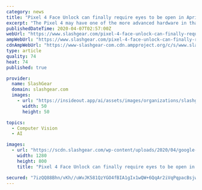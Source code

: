 ```yaml
---
category: news
title: "Pixel 4 Face Unlock can finally require eyes to be open in April update"
excerpt: "The Pixel 4 may have one of the more advanced hardware in that market but it had one very peculiar misfeature. While the Pixel 4’s face recognition was proven to be quite accurate, it may have been too accurate to the extent that it can recognize and authorize faces even with their eyes closed. Although it can’t be fooled by photos ..."
publishedDateTime: 2020-04-07T02:57:00Z
webUrl: "https://www.slashgear.com/pixel-4-face-unlock-can-finally-require-eyes-to-be-open-in-april-update-06615753/"
ampWebUrl: "https://www.slashgear.com/pixel-4-face-unlock-can-finally-require-eyes-to-be-open-in-april-update-06615753/amp/"
cdnAmpWebUrl: "https://www-slashgear-com.cdn.ampproject.org/c/s/www.slashgear.com/pixel-4-face-unlock-can-finally-require-eyes-to-be-open-in-april-update-06615753/amp/"
type: article
quality: 74
heat: 74
published: true

provider:
  name: SlashGear
  domain: slashgear.com
  images:
    - url: "https://insideout.app/ai/assets/images/organizations/slashgear.com-50x50.jpg"
      width: 50
      height: 50

topics:
  - Computer Vision
  - AI

images:
  - url: "https://scdn.slashgear.com/wp-content/uploads/2020/04/google-pixel-4-30.jpg"
    width: 1280
    height: 800
    title: "Pixel 4 Face Unlock can finally require eyes to be open in April update"

secured: "7izQQ88Bhn/vKh//uWvJK581QzYGO4fBIA1gIx1wQW+6QqAr2iVqPqpacBsjwIYdzy4RLk+m1XbpBl5LaSTJcud56fKKwhFLtaLUU+He4MG6kBfY3jU8HQ5OOkP2LOiCNVrXiIDuNZxdafAvX5EYvO102LWRMimmZPZPey5ennkkmhi6jENZA8k174NIv+IhjR45TbcJhLHmAFb+NI3nnXbHgynQudlTUQxX1Z8dug0o6XQDrhUBRyOFJKS7kRZZGr8fIspcPNqyB2WFvWjAdu7R0msLtka+cfVLDRTeuIszL740hqucpmUKQa7Se9p5;VnjKsUMluOFoRoq7ycECRw=="
---
```


